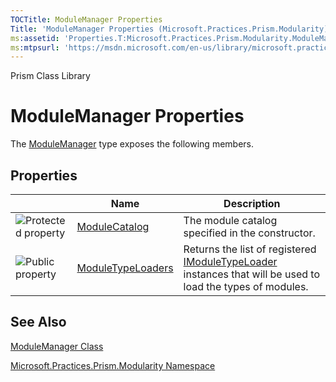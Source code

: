 ```yaml
---
TOCTitle: ModuleManager Properties
Title: 'ModuleManager Properties (Microsoft.Practices.Prism.Modularity)'
ms:assetid: 'Properties.T:Microsoft.Practices.Prism.Modularity.ModuleManager'
ms:mtpsurl: 'https://msdn.microsoft.com/en-us/library/microsoft.practices.prism.modularity.modulemanager_properties(v=pandp.50)'
---
```


Prism Class Library

ModuleManager Properties
========================

The [ModuleManager](https://msdn.microsoft.com/library/microsoft.practices.prism.modularity.modulemanager) type exposes the following members.

Properties
----------

<span id="propertyTableToggle"></span>
<table>

<thead>
<tr class="header">
<th> </th>
<th>Name</th>
<th>Description</th>
</tr>
</thead>
<tbody>
<tr class="odd">
<td><img src="https://msdn.microsoft.com/en-us/Gg431177.protproperty(en-us,PandP.50).gif" title="Protected property" /></td>
<td><a href="https://msdn.microsoft.com/library/microsoft.practices.prism.modularity.modulemanager.modulecatalog">ModuleCatalog</a></td>
<td><div class="summary">
The module catalog specified in the constructor.
</div></td>
</tr>
<tr class="even">
<td><img src="https://msdn.microsoft.com/en-us/Gg431177.pubproperty(en-us,PandP.50).gif" title="Public property" /></td>
<td><a href="https://msdn.microsoft.com/library/microsoft.practices.prism.modularity.modulemanager.moduletypeloaders">ModuleTypeLoaders</a></td>
<td><div class="summary">
Returns the list of registered <a href="https://msdn.microsoft.com/library/microsoft.practices.prism.modularity.imoduletypeloader">IModuleTypeLoader</a> instances that will be used to load the types of modules.
</div></td>
</tr>
</tbody>
</table>

See Also
--------


[ModuleManager Class](https://msdn.microsoft.com/library/microsoft.practices.prism.modularity.modulemanager)

[Microsoft.Practices.Prism.Modularity Namespace](https://msdn.microsoft.com/library/microsoft.practices.prism.modularity)
